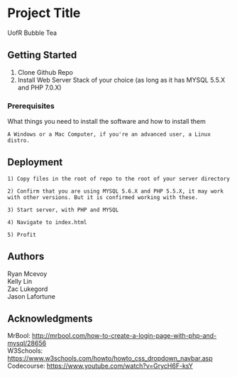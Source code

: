 # Project Title

UofR Bubble Tea 

## Getting Started

1) Clone Github Repo
2) Install Web Server Stack of your choice (as long as it has MYSQL 5.5.X and PHP 7.0.X)

### Prerequisites

What things you need to install the software and how to install them
```
A Windows or a Mac Computer, if you're an advanced user, a Linux distro.
```


## Deployment

	1) Copy files in the root of repo to the root of your server directory
	
	2) Confirm that you are using MYSQL 5.6.X and PHP 5.5.X, it may work with other versions. But it is confirmed working with these.

	3) Start server, with PHP and MYSQL

	4) Navigate to index.html

	5) Profit


## Authors

Ryan Mcevoy  
Kelly Lin  
Zac Lukegord  
Jason Lafortune  

## Acknowledgments

MrBool: http://mrbool.com/how-to-create-a-login-page-with-php-and-mysql/28656  
W3Schools: https://www.w3schools.com/howto/howto_css_dropdown_navbar.asp  
Codecourse: https://www.youtube.com/watch?v=GrycH6F-ksY  





